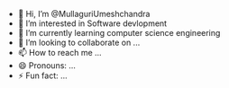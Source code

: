 - 👋 Hi, I’m @MullaguriUmeshchandra
- 👀 I’m interested in Software devlopment
- 🌱 I’m currently learning computer science engineering
- 💞️ I’m looking to collaborate on ...
- 📫 How to reach me ...
- 😄 Pronouns: ...
- ⚡ Fun fact: ...

<!---
MullaguriUmeshchandra/MullaguriUmeshchandra is a ✨ special ✨ repository because its `README.md` (this file) appears on your GitHub profile.
You can click the Preview link to take a look at your changes.
--->
